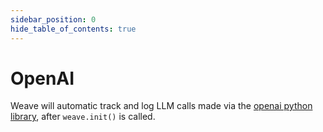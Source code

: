 ```yaml
---
sidebar_position: 0
hide_table_of_contents: true
---
```


# OpenAI

Weave will automatic track and log LLM calls made via the [openai python library](https://platform.openai.com/docs/api-reference?lang=python), after `weave.init()` is called.
